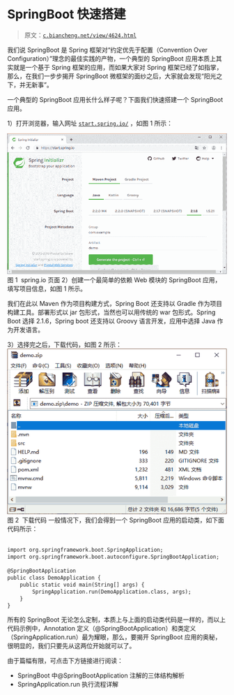 # SpringBoot 快速搭建

> 原文：[`c.biancheng.net/view/4624.html`](http://c.biancheng.net/view/4624.html)

我们说 SpringBoot 是 Spring 框架对“约定优先于配置（Convention Over Configuration）”理念的最佳实践的产物，一个典型的 SpringBoot 应用本质上其实就是一个基于 Spring 框架的应用，而如果大家对 Spring 框架已经了如指掌，那么，在我们一步步揭开 SpringBoot 微框架的面纱之后，大家就会发现“阳光之下，并无新事”。

一个典型的 SpringBoot 应用长什么样子呢？下面我们快速搭建一个 SpringBoot 应用。

1）打开浏览器，输入网址 [`start.spring.io/`](http://start.spring.io/) ，如图 1 所示：

![spring.io 页面](img/3f21da8b9c38f4d9ec9ca47c3bcc4095.png)
图 1  spring.io 页面
2）创建一个最简单的依赖 Web 模块的 SpringBoot 应用，填写项目信息，如图 1 所示。

我们在此以 Maven 作为项目构建方式，Spring Boot 还支持以 Gradle 作为项目构建工具。部署形式以 jar 包形式，当然也可以用传统的 war 包形式。Spring Boot 选择 2.1.6，Spring boot 还支持以 Groovy 语言开发，应用中选择 Java 作为开发语言。

3）选择完之后，下载代码，如图 2 所示：![下载代码](img/d704ef392b8d54f4a6c24f04fe701f6e.png)
图 2  下载代码
一般情况下，我们会得到一个 SpringBoot 应用的启动类，如下面代码所示：

```

import org.springframework.boot.SpringApplication;
import org.springframework.boot.autoconfigure.SpringBootApplication;

@SpringBootApplication
public class DemoApplication {
    public static void main(String[] args) {
        SpringApplication.run(DemoApplication.class, args);
    }
}
```

所有的 SpringBoot 无论怎么定制，本质上与上面的启动类代码是一样的，而以上代码示例中，Annotation 定义（@SpringBootApplication）和类定义（SpringApplication.run）最为耀眼，那么，要揭开 SpringBoot 应用的奥秘，很明显的，我们只要先从这两位开始就可以了。

由于篇幅有限，可点击下方链接进行阅读：

*   SpringBoot 中@SpringBootApplication 注解的三体结构解析
*   SpringApplication.run 执行流程详解